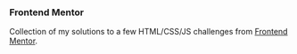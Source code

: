 ### Frontend Mentor

Collection of my solutions to a few HTML/CSS/JS challenges from [Frontend Mentor](https://www.frontendmentor.io/).
